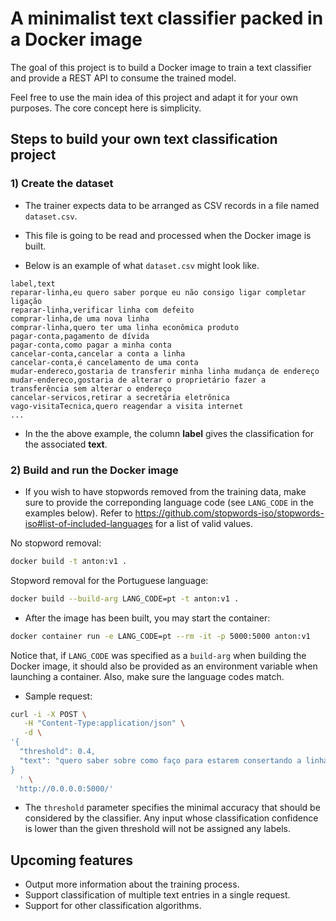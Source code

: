 # A minimalist text classifier packed in a Docker image

The goal of this project is to build a Docker image to train a text classifier and provide a REST API to consume the trained model.

Feel free to use the main idea of this project and adapt it for your own purposes. The core concept here is simplicity.

## Steps to build your own text classification project

### 1) Create the dataset

- The trainer expects data to be arranged as CSV records in a file named `dataset.csv`.

- This file is going to be read and processed when the Docker image is built.

- Below is an example of what `dataset.csv` might look like.

```csv
label,text
reparar-linha,eu quero saber porque eu não consigo ligar completar ligação
reparar-linha,verificar linha com defeito
comprar-linha,de uma nova linha
comprar-linha,quero ter uma linha econômica produto
pagar-conta,pagamento de dívida
pagar-conta,como pagar a minha conta
cancelar-conta,cancelar a conta a linha
cancelar-conta,é cancelamento de uma conta
mudar-endereco,gostaria de transferir minha linha mudança de endereço
mudar-endereco,gostaria de alterar o proprietário fazer a transferência sem alterar o endereço
cancelar-servicos,retirar a secretária eletrônica
vago-visitaTecnica,quero reagendar a visita internet
...
```

- In the the above example, the column **label** gives the classification for the associated **text**.

### 2) Build and run the Docker image

- If you wish to have stopwords removed from the training data, make sure to provide the correponding language code (see `LANG_CODE` in the examples below). Refer to https://github.com/stopwords-iso/stopwords-iso#list-of-included-languages for a list of valid values.

No stopword removal:

```bash
docker build -t anton:v1 .
```

Stopword removal for the Portuguese language:

```bash
docker build --build-arg LANG_CODE=pt -t anton:v1 .
```

- After the image has been built, you may start the container:

```bash
docker container run -e LANG_CODE=pt --rm -it -p 5000:5000 anton:v1
```

Notice that, if `LANG_CODE` was specified as a `build-arg` when building the Docker image, it should also be provided as an environment variable when launching a container. Also, make sure the language codes match.

- Sample request:

```bash
curl -i -X POST \
   -H "Content-Type:application/json" \
   -d \
'{
  "threshold": 0.4,
  "text": "quero saber sobre como faço para estarem consertando a linha telefônica da minha casa"
}
  ' \
 'http://0.0.0.0:5000/'
```

- The `threshold` parameter specifies the minimal accuracy that should be considered by the classifier. Any input whose classification confidence is lower than the given threshold will not be assigned any labels.

## Upcoming features

- Output more information about the training process.
- Support classification of multiple text entries in a single request.
- Support for other classification algorithms.
